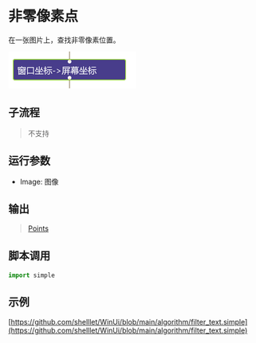 # 非零像素点 

在一张图片上，查找非零像素位置。

![action](./images/2022-11-17_184608.png ':size=90%')

## 子流程

> 不支持

## 运行参数

* Image: 图像


## 输出

> [Points](./types/Point.md)


## 脚本调用

```python
import simple


```

## 示例

[https://github.com/shelllet/WinUi/blob/main/algorithm/filter_text.simple](https://github.com/shelllet/WinUi/blob/main/algorithm/filter_text.simple)
